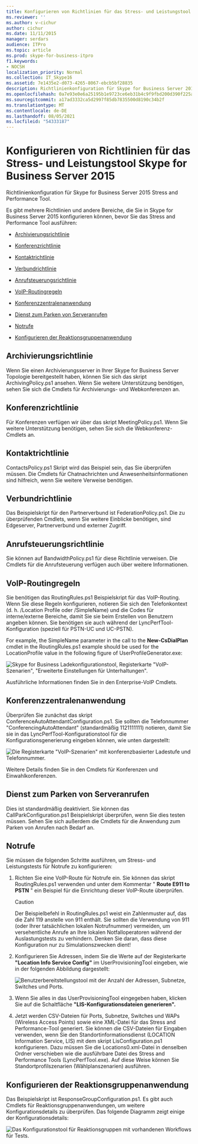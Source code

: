 ```yaml
---
title: Konfigurieren von Richtlinien für das Stress- und Leistungstool Skype for Business Server 2015
ms.reviewer: ''
ms.author: v-cichur
author: cichur
ms.date: 11/11/2015
manager: serdars
audience: ITPro
ms.topic: article
ms.prod: skype-for-business-itpro
f1.keywords:
- NOCSH
localization_priority: Normal
ms.collection: IT_Skype16
ms.assetid: 7e1435e2-d073-4265-8067-ebcb5bf28835
description: Richtlinienkonfiguration für Skype for Business Server 2015 Stress and Performance Tool.
ms.openlocfilehash: 0a7e93e0e6a25195b1e9723ce6eb31b4c9f9fbd200d390f225a2be29c4106b0a
ms.sourcegitcommit: a17ad3332ca5d2997f85db7835500d8190c34b2f
ms.translationtype: MT
ms.contentlocale: de-DE
ms.lasthandoff: 08/05/2021
ms.locfileid: "54333187"
---
```

# <a name="configuring-policies-for-the-skype-for-business-server-2015-stress-and-performance-tool"></a>Konfigurieren von Richtlinien für das Stress- und Leistungstool Skype for Business Server 2015
 
Richtlinienkonfiguration für Skype for Business Server 2015 Stress and Performance Tool.
  
Es gibt mehrere Richtlinien und andere Bereiche, die Sie in Skype for Business Server 2015 konfigurieren können, bevor Sie das Stress and Performance Tool ausführen:
  
- [Archivierungsrichtlinie](configuring-policies.md#ArchivingPolicy)
    
- [Konferenzrichtlinie](configuring-policies.md#ConferencingPolicy)
    
- [Kontaktrichtlinie](configuring-policies.md#ContactsPolicy)
    
- [Verbundrichtlinie](configuring-policies.md#FederationPolicy)
    
- [Anrufsteuerungsrichtlinie](configuring-policies.md#CACPolicy)
    
- [VoIP-Routingregeln](configuring-policies.md#VoiceRoutingRules)
    
- [Konferenzzentralenanwendung](configuring-policies.md#ConfAttendantApp)
    
- [Dienst zum Parken von Serveranrufen](configuring-policies.md#ServerCallParkServ)
    
- [Notrufe](configuring-policies.md#EmergencyCalls)
    
- [Konfigurieren der Reaktionsgruppenanwendung](configuring-policies.md#ConfigResponseGroupApp)
    
## <a name="archiving-policy"></a>Archivierungsrichtlinie
<a name="ArchivingPolicy"> </a>

Wenn Sie einen Archivierungsserver in Ihrer Skype for Business Server Topologie bereitgestellt haben, können Sie sich das skript ArchivingPolicy.ps1 ansehen. Wenn Sie weitere Unterstützung benötigen, sehen Sie sich die Cmdlets für Archivierungs- und Webkonferenzen an.
  
## <a name="conferencing-policy"></a>Konferenzrichtlinie
<a name="ConferencingPolicy"> </a>

Für Konferenzen verfügen wir über das skript MeetingPolicy.ps1. Wenn Sie weitere Unterstützung benötigen, sehen Sie sich die Webkonferenz-Cmdlets an.
  
## <a name="contacts-policy"></a>Kontaktrichtlinie
<a name="ContactsPolicy"> </a>

ContactsPolicy.ps1 Skript wird das Beispiel sein, das Sie überprüfen müssen. Die Cmdlets für Chatnachrichten und Anwesenheitsinformationen sind hilfreich, wenn Sie weitere Verweise benötigen.
  
## <a name="federation-policy"></a>Verbundrichtlinie
<a name="FederationPolicy"> </a>

Das Beispielskript für den Partnerverbund ist FederationPolicy.ps1. Die zu überprüfenden Cmdlets, wenn Sie weitere Einblicke benötigen, sind Edgeserver, Partnerverbund und externer Zugriff.
  
## <a name="call-admission-control-policy"></a>Anrufsteuerungsrichtlinie
<a name="CACPolicy"> </a>

Sie können auf BandwidthPolicy.ps1 für diese Richtlinie verweisen. Die Cmdlets für die Anrufsteuerung verfügen auch über weitere Informationen.
  
## <a name="voice-routing-rules"></a>VoIP-Routingregeln
<a name="VoiceRoutingRules"> </a>

Sie benötigen das RoutingRules.ps1 Beispielskript für das VoIP-Routing. Wenn Sie diese Regeln konfigurieren, notieren Sie sich den Telefonkontext (d. h. /Location Profile oder /SimpleName) und die Codes für interne/externe Bereiche, damit Sie sie beim Erstellen von Benutzern angeben können. Sie benötigen sie auch während der LyncPerfTool-Konfiguration (speziell für PSTN-UC und UC-PSTN).
  
For example, the SimpleName parameter in the call to the **New-CsDialPlan** cmdlet in the RoutingRules.ps1 example should be used for the LocationProfile value in the following figure of UserProfileGenerator.exe:
  
![Skype for Business Ladekonfigurationstool, Registerkarte "VoIP-Szenarien", "Erweiterte Einstellungen für Unterhaltungen".](../../media/59f42e4e-8f1e-4d43-9ae2-9e6026191951.png)
  
Ausführliche Informationen finden Sie in den Enterprise-VoIP Cmdlets.
  
## <a name="conference-attendant-application"></a>Konferenzzentralenanwendung
<a name="ConfAttendantApp"> </a>

Überprüfen Sie zunächst das skript ConferenceAutoAttendantConfiguration.ps1. Sie sollten die Telefonnummer "ConferencingAutoAttendant" (standardmäßig 1121111111) notieren, damit Sie sie in das LyncPerfTool-Konfigurationstool für die Konfigurationsgenerierung eingeben können, wie unten dargestellt:
  
![Die Registerkarte "VoIP-Szenarien" mit konferenzbasierter Ladestufe und Telefonnummer.](../../media/a3ea5fc0-8b3d-4842-b809-f137f470dbdc.png)
  
Weitere Details finden Sie in den Cmdlets für Konferenzen und Einwahlkonferenzen.
  
## <a name="server-call-park-service"></a>Dienst zum Parken von Serveranrufen
<a name="ServerCallParkServ"> </a>

Dies ist standardmäßig deaktiviert. Sie können das CallParkConfiguration.ps1 Beispielskript überprüfen, wenn Sie dies testen müssen. Sehen Sie sich außerdem die Cmdlets für die Anwendung zum Parken von Anrufen nach Bedarf an.
  
## <a name="emergency-calls"></a>Notrufe
<a name="EmergencyCalls"> </a>

Sie müssen die folgenden Schritte ausführen, um Stress- und Leistungstests für Notrufe zu konfigurieren:
  
1. Richten Sie eine VoIP-Route für Notrufe ein. Sie können das skript RoutingRules.ps1 verwenden und unter dem Kommentar " **Route E911 to PSTN** " ein Beispiel für die Einrichtung dieser VoIP-Route überprüfen.
    
    > [!CAUTION]
    > Der Beispielbefehl in RoutingRules.ps1 weist ein Zahlenmuster auf, das die Zahl 119 anstelle von 911 enthält. Sie sollten die Verwendung von 911 (oder Ihrer tatsächlichen lokalen Notrufnummer) vermeiden, um versehentliche Anrufe an Ihre lokalen Notfalloperatoren während der Auslastungstests zu verhindern. Denken Sie daran, dass diese Konfiguration nur zu Simulationszwecken dient! 
  
2. Konfigurieren Sie Adressen, indem Sie die Werte auf der Registerkarte **"Location Info Service Config"** im UserProvisioningTool eingeben, wie in der folgenden Abbildung dargestellt:
    
     ![Benutzerbereitstellungstool mit der Anzahl der Adressen, Subnetze, Switches und Ports.](../../media/ebe85a0c-750f-4301-97d4-d158a40ea98a.png)
  
3. Wenn Sie alles in das UserProvisioningTool eingegeben haben, klicken Sie auf die Schaltfläche **"LIS-Konfigurationsdateien generieren".**
    
4. Jetzt werden CSV-Dateien für Ports, Subnetze, Switches und WAPs (Wireless Access Points) sowie eine XML-Datei für das Stress and Performance-Tool generiert. Sie können die CSV-Dateien für Eingaben verwenden, wenn Sie den Standortinformationsdienst (LOCATION Information Service, LIS) mit dem skript LisConfiguration.ps1 konfigurieren. Dazu müssen Sie die Locations0.xml-Datei in denselben Ordner verschieben wie die ausführbare Datei des Stress and Performance Tools (LyncPerfTool.exe). Auf diese Weise können Sie Standortprofilszenarien (Wählplanszenarien) ausführen.
    
## <a name="configuring-response-group-application"></a>Konfigurieren der Reaktionsgruppenanwendung
<a name="ConfigResponseGroupApp"> </a>

Das Beispielskript ist ResponseGroupConfiguration.ps1. Es gibt auch Cmdlets für Reaktionsgruppenanwendungen, um weitere Konfigurationsdetails zu überprüfen. Das folgende Diagramm zeigt einige der Konfigurationsdetails:
  
![Das Konfigurationstool für Reaktionsgruppen mit vorhandenen Workflows für Tests.](../../media/e218a345-4813-4332-8cff-b48de05017ef.jpg)
  

